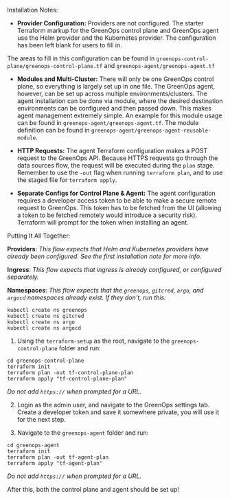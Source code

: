 Installation Notes:

- **Provider Configuration:** Providers are not configured. The starter Terraform markup for the GreenOps control plane and GreenOps agent use the Helm provider and the Kubernetes provider. The configuration has been left blank for users to fill in.

The areas to fill in this configuration can be found in `greenops-control-plane/greenops-control-plane.tf` and `greenops-agent/greenops-agent.tf`

- **Modules and Multi-Cluster:** There will only be one GreenOps control plane, so everything is largely set up in one file. The GreenOps agent, however, can be set up across multiple environments/clusters. The agent installation can be done via module, where the desired destination environments can be configured and then passed down. This makes agent management extremely simple. An example for this module usage can be found in `greenops-agent/greenops-agent.tf`. The module definition can be found in `greenops-agent/greenops-agent-reusable-module`.

- **HTTP Requests:** The agent Terraform configuration makes a POST request to the GreenOps API. Because HTTPS requests go through the data sources flow, the request will be executed during the `plan` stage. Remember to use the `-out` flag when running `terraform plan`, and to use the staged file for `terraform apply`.

- **Separate Configs for Control Plane & Agent:** The agent configuration requires a developer access token to be able to make a secure remote request to GreenOps. This token has to be fetched from the UI (allowing a token to be fetched remotely would introduce a security risk). Terraform will prompt for the token when installing an agent.

Putting It All Together:

**Providers**: *This flow expects that Helm and Kubernetes providers have already been configured. See the first installation note for more info.*

**Ingress**: *This flow expects that ingress is already configured, or configured separately.*

**Namespaces**: *This flow expects that the `greenops`, `gitcred`, `argo`, and `argocd` namespaces already exist. If they don't, run this:*
```
kubectl create ns greenops
kubectl create ns gitcred
kubectl create ns argo
kubectl create ns argocd
```

1. Using the `terraform-setup` as the root, navigate to the `greenops-control-plane` folder and run:
```
cd greenops-control-plane
terraform init
terraform plan -out tf-control-plane-plan
terraform apply "tf-control-plane-plan"
```
*Do not add `https://` when prompted for a URL.*

2. Login as the admin user, and navigate to the GreenOps settings tab. Create a developer token and save it somewhere private, you will use it for the next step.

3. Navigate to the `greenops-agent` folder and run:
```
cd greenops-agent
terraform init
terraform plan -out tf-agent-plan
terraform apply "tf-agent-plan"
```
*Do not add `https://` when prompted for a URL.*

After this, both the control plane and agent should be set up!
